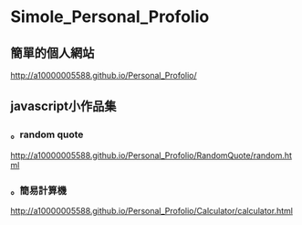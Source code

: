 # Simole_Personal_Profolio
## 簡單的個人網站
http://a10000005588.github.io/Personal_Profolio/
## javascript小作品集
### 。random quote
http://a10000005588.github.io/Personal_Profolio/RandomQuote/random.html
### 。簡易計算機
http://a10000005588.github.io/Personal_Profolio/Calculator/calculator.html
